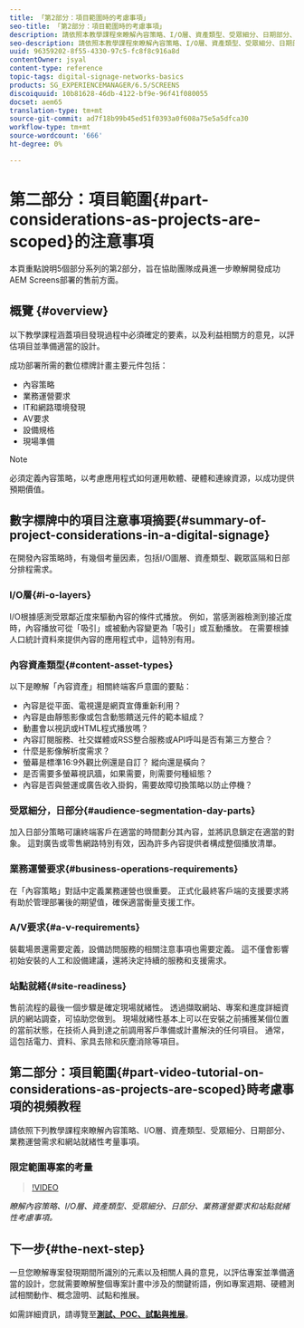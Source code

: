 ```yaml
---
title: 「第2部分：項目範圍時的考慮事項」
seo-title: 「第2部分：項目範圍時的考慮事項」
description: 請依照本教學課程來瞭解內容策略、I/O層、資產類型、受眾細分、日期部分、業務運營要求以及網站就緒性注意事項。
seo-description: 請依照本教學課程來瞭解內容策略、I/O層、資產類型、受眾細分、日期部分、業務運營要求以及網站就緒性注意事項。
uuid: 96359202-8f55-4330-97c5-fc8f8c916a8d
contentOwner: jsyal
content-type: reference
topic-tags: digital-signage-networks-basics
products: SG_EXPERIENCEMANAGER/6.5/SCREENS
discoiquuid: 10b81628-46db-4122-bf9e-96f41f080055
docset: aem65
translation-type: tm+mt
source-git-commit: ad7f18b99b45ed51f0393a0f608a75e5a5dfca30
workflow-type: tm+mt
source-wordcount: '666'
ht-degree: 0%

---
```



# 第二部分：項目範圍{#part-considerations-as-projects-are-scoped}的注意事項

本頁重點說明5個部分系列的第2部分，旨在協助團隊成員進一步瞭解開發成功AEM Screens部署的售前方面。

## 概覽 {#overview}

以下教學課程涵蓋項目發現過程中必須確定的要素，以及利益相關方的意見，以評估項目並準備適當的設計。

成功部署所需的數位標牌計畫主要元件包括：

* 內容策略
* 業務運營要求
* IT和網路環境發現
* AV要求
* 設備規格
* 現場準備

>[!NOTE]
>
>必須定義內容策略，以考慮應用程式如何運用軟體、硬體和連線資源，以成功提供預期價值。

## 數字標牌中的項目注意事項摘要{#summary-of-project-considerations-in-a-digital-signage}

在開發內容策略時，有幾個考量因素，包括I/O圖層、資產類型、觀眾區隔和日部分排程需求。

### I/O層{#i-o-layers}

I/O根據感測受眾鄰近度來驅動內容的條件式播放。 例如，當感測器檢測到接近度時，內容播放可從「吸引」或被動內容變更為「吸引」或互動播放。 在需要根據人口統計資料來提供內容的應用程式中，這特別有用。

### 內容資產類型{#content-asset-types}

以下是瞭解「內容資產」相關終端客戶意圖的要點：

* 內容是從平面、電視還是網頁宣傳重新利用？
* 內容是由靜態影像或包含動態饋送元件的範本組成？
* 動畫會以視訊或HTML程式播放嗎？
* 內容訂閱服務、社交媒體或RSS整合服務或API呼叫是否有第三方整合？
* 什麼是影像解析度需求？
* 螢幕是標準16:9外觀比例還是自訂？ 縱向還是橫向？
* 是否需要多螢幕視訊牆，如果需要，則需要何種組態？
* 內容是否與營運或廣告收入掛鈎，需要故障切換策略以防止停機？

### 受眾細分，日部分{#audience-segmentation-day-parts}

加入日部分策略可讓終端客戶在適當的時間劃分其內容，並將訊息鎖定在適當的對象。 這對廣告或零售網路特別有效，因為許多內容提供者構成整個播放清單。

### 業務運營要求{#business-operations-requirements}

在「內容策略」對話中定義業務運營也很重要。 正式化最終客戶端的支援要求將有助於管理部署後的期望值，確保適當衡量支援工作。

### A/V要求{#a-v-requirements}

裝載場景還需要定義，設備訪問服務的相關注意事項也需要定義。 這不僅會影響初始安裝的人工和設備建議，還將決定持續的服務和支援需求。

### 站點就緒{#site-readiness}

售前流程的最後一個步驟是確定現場就緒性。 透過擷取網站、專案和進度詳細資訊的網站調查，可協助您做到。 現場就緒性基本上可以在安裝之前捕獲某個位置的當前狀態，在技術人員到達之前調用客戶準備或計畫解決的任何項目。 通常，這包括電力、資料、家具去除和灰塵消除等項目。

## 第二部分：項目範圍{#part-video-tutorial-on-considerations-as-projects-are-scoped}時考慮事項的視頻教程

請依照下列教學課程來瞭解內容策略、I/O層、資產類型、受眾細分、日期部分、業務運營需求和網站就緒性考量事項。

### 限定範圍專案的考量

>[!VIDEO](https://video.tv.adobe.com/v/28380)

*瞭解內容策略、I/O層、資產類型、受眾細分、日部分、業務運營要求和站點就緒性考慮事項。*

## 下一步{#the-next-step}

一旦您瞭解專案發現期間所識別的元素以及相關人員的意見，以評估專案並準備適當的設計，您就需要瞭解整個專案計畫中涉及的關鍵術語，例如專案週期、硬體測試相關動作、概念證明、試點和推展。

如需詳細資訊，請導覽至&#x200B;**[測試、POC、試點與推展](testing-pocs-pilots-rollouts.md)**。
